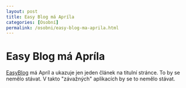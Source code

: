 ```yaml
---
layout: post
title: Easy Blog má Apríla
categories: [Osobní]
permalink: /osobni/easy-blog-ma-aprila.html
---
```

# Easy Blog má Apríla

[EasyBlog](http://www.elka.cz/denik/img/denik.gif) má Apríl a ukazuje jen jeden článek na titulní stránce. To by se nemělo stávat. V takto "závažných" aplikacích by se to nemělo stávat.

